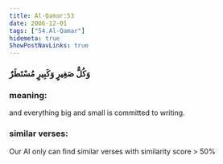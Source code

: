 ```yaml
---
title: Al-Qamar:53
date: 2006-12-01
tags: ["54.Al-Qamar"]
hidemeta: true 
ShowPostNavLinks: true 
---
```

### وَكُلُّ صَغِيرٍ وَكَبِيرٍ مُسْتَطَرٌ
### meaning: 
and everything big and small is committed to writing.
### similar verses: 

Our AI only can find similar verses with similarity score > 50% 




